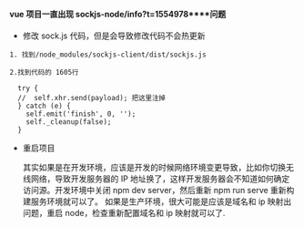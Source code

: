 #### vue 项目一直出现 sockjs-node/info?t=1554978\*\*\*\*问题

- 修改 sock.js 代码，但是会导致修改代码不会热更新

```
1. 找到/node_modules/sockjs-client/dist/sockjs.js

2.找到代码的 1605行

  try {
  //  self.xhr.send(payload); 把这里注掉
  } catch (e) {
    self.emit('finish', 0, '');
    self._cleanup(false);
  }
```

- 重启项目

  其实如果是在开发环境，应该是开发的时候网络环境变更导致，比如你切换无线网络，导致开发服务器的 IP 地址换了，这样开发服务器会不知道如何确定访问源。开发环境中关闭 npm dev server，然后重新 npm run serve 重新构建服务环境就可以了。
  如果是生产环境，很大可能是应该是域名和 ip 映射出问题，重启 node，检查重新配置域名和 ip 映射就可以了.
